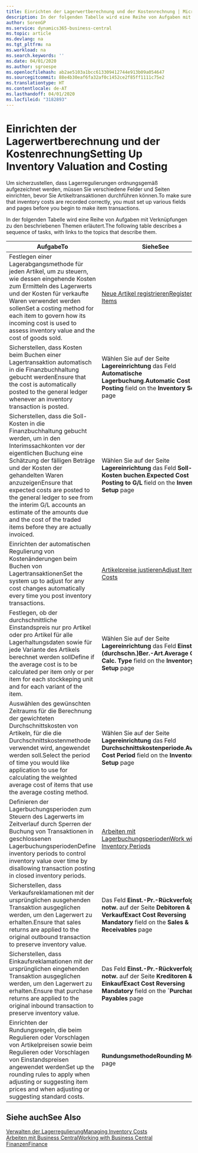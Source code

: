 ```yaml
---
title: Einrichten der Lagerwertberechnung und der Kostenrechnung | Microsoft Docs
description: In der folgenden Tabelle wird eine Reihe von Aufgaben mit Verknüpfungen zu den beschriebenen Themen erläutert.
author: SorenGP
ms.service: dynamics365-business-central
ms.topic: article
ms.devlang: na
ms.tgt_pltfrm: na
ms.workload: na
ms.search.keywords: ''
ms.date: 04/01/2020
ms.author: sgroespe
ms.openlocfilehash: ab2ae5103a1bcc613309412744e913b09a054647
ms.sourcegitcommit: 88e4b30eaf6fa32af0c1452ce2f85ff1111c75e2
ms.translationtype: HT
ms.contentlocale: de-AT
ms.lasthandoff: 04/01/2020
ms.locfileid: "3182893"
---
```

# <a name="setting-up-inventory-valuation-and-costing"></a><span data-ttu-id="3e74b-103">Einrichten der Lagerwertberechnung und der Kostenrechnung</span><span class="sxs-lookup"><span data-stu-id="3e74b-103">Setting Up Inventory Valuation and Costing</span></span>
<span data-ttu-id="3e74b-104">Um sicherzustellen, dass Lagerregulierungen ordnungsgemäß aufgezeichnet werden, müssen Sie verschiedene Felder und Seiten einrichten, bevor Sie Artikeltransaktionen durchführen können.</span><span class="sxs-lookup"><span data-stu-id="3e74b-104">To make sure that inventory costs are recorded correctly, you must set up various fields and pages before you begin to make item transactions.</span></span>

<span data-ttu-id="3e74b-105">In der folgenden Tabelle wird eine Reihe von Aufgaben mit Verknüpfungen zu den beschriebenen Themen erläutert.</span><span class="sxs-lookup"><span data-stu-id="3e74b-105">The following table describes a sequence of tasks, with links to the topics that describe them.</span></span>

|<span data-ttu-id="3e74b-106">**Aufgabe**</span><span class="sxs-lookup"><span data-stu-id="3e74b-106">**To**</span></span>|<span data-ttu-id="3e74b-107">**Siehe**</span><span class="sxs-lookup"><span data-stu-id="3e74b-107">**See**</span></span>|  
|------------|-------------|  
|<span data-ttu-id="3e74b-108">Festlegen einer Lagerabgangsmethode für jeden Artikel, um zu steuern, wie dessen eingehende Kosten zum Ermitteln des Lagerwerts und der Kosten für verkaufte Waren verwendet werden sollen</span><span class="sxs-lookup"><span data-stu-id="3e74b-108">Set a costing method for each item to govern how its incoming cost is used to assess inventory value and the cost of goods sold.</span></span>|[<span data-ttu-id="3e74b-109">Neue Artikel registrieren</span><span class="sxs-lookup"><span data-stu-id="3e74b-109">Register New Items</span></span>](inventory-how-register-new-items.md)|  
|<span data-ttu-id="3e74b-110">Sicherstellen, dass Kosten beim Buchen einer Lagertransaktion automatisch in die Finanzbuchhaltung gebucht werden</span><span class="sxs-lookup"><span data-stu-id="3e74b-110">Ensure that the cost is automatically posted to the general ledger whenever an inventory transaction is posted.</span></span>|<span data-ttu-id="3e74b-111">Wählen Sie auf der Seite **Lagereinrichtung** das Feld **Automatische Lagerbuchung**.</span><span class="sxs-lookup"><span data-stu-id="3e74b-111">**Automatic Cost Posting** field on the **Inventory Setup** page</span></span>|  
|<span data-ttu-id="3e74b-112">Sicherstellen, dass die Soll-Kosten in die Finanzbuchhaltung gebucht werden, um in den Interimssachkonten vor der eigentlichen Buchung eine Schätzung der fälligen Beträge und der Kosten der gehandelten Waren anzuzeigen</span><span class="sxs-lookup"><span data-stu-id="3e74b-112">Ensure that expected costs are posted to the general ledger to see from the interim G/L accounts an estimate of the amounts due and the cost of the traded items before they are actually invoiced.</span></span>|<span data-ttu-id="3e74b-113">Wählen Sie auf der Seite **Lagereinrichtung** das Feld **Soll-Kosten buchen**.</span><span class="sxs-lookup"><span data-stu-id="3e74b-113">**Expected Cost Posting to G/L** field on the **Inventory Setup** page</span></span>|  
|<span data-ttu-id="3e74b-114">Einrichten der automatischen Regulierung von Kostenänderungen beim Buchen von Lagertransaktionen</span><span class="sxs-lookup"><span data-stu-id="3e74b-114">Set the system up to adjust for any cost changes automatically every time you post inventory transactions.</span></span>|[<span data-ttu-id="3e74b-115">Artikelpreise justieren</span><span class="sxs-lookup"><span data-stu-id="3e74b-115">Adjust Item Costs</span></span>](inventory-how-adjust-item-costs.md)|  
|<span data-ttu-id="3e74b-116">Festlegen, ob der durchschnittliche Einstandspreis nur pro Artikel oder pro Artikel für alle Lagerhaltungsdaten sowie für jede Variante des Artikels berechnet werden soll</span><span class="sxs-lookup"><span data-stu-id="3e74b-116">Define if the average cost is to be calculated per item only or per item for each stockkeping unit and for each variant of the item.</span></span>|<span data-ttu-id="3e74b-117">Wählen Sie auf der Seite **Lagereinrichtung** das Feld **Einst.-Pr.(durchschn.)Ber.-Art**.</span><span class="sxs-lookup"><span data-stu-id="3e74b-117">**Average Cost Calc. Type** field on the **Inventory Setup** page</span></span>|  
|<span data-ttu-id="3e74b-118">Auswählen des gewünschten Zeitraums für die Berechnung der gewichteten Durchschnittskosten von Artikeln, für die die Durchschnittskostenmethode verwendet wird, angewendet werden soll.</span><span class="sxs-lookup"><span data-stu-id="3e74b-118">Select the period of time you would like application to use for calculating the weighted average cost of items that use the average costing method.</span></span>|<span data-ttu-id="3e74b-119">Wählen Sie auf der Seite **Lagereinrichtung** das Feld **Durchschnittskostenperiode**.</span><span class="sxs-lookup"><span data-stu-id="3e74b-119">**Average Cost Period** field on the **Inventory Setup** page</span></span>|  
|<span data-ttu-id="3e74b-120">Definieren der Lagerbuchungsperioden zum Steuern des Lagerwerts im Zeitverlauf durch Sperren der Buchung von Transaktionen in geschlossenen Lagerbuchungsperioden</span><span class="sxs-lookup"><span data-stu-id="3e74b-120">Define inventory periods to control inventory value over time by disallowing transaction posting in closed inventory periods.</span></span>|[<span data-ttu-id="3e74b-121">Arbeiten mit Lagerbuchungsperioden</span><span class="sxs-lookup"><span data-stu-id="3e74b-121">Work with Inventory Periods</span></span>](finance-how-to-work-with-inventory-periods.md)|  
|<span data-ttu-id="3e74b-122">Sicherstellen, dass Verkaufsreklamationen mit der ursprünglichen ausgehenden Transaktion ausgeglichen werden, um den Lagerwert zu erhalten.</span><span class="sxs-lookup"><span data-stu-id="3e74b-122">Ensure that sales returns are applied to the original outbound transaction to preserve inventory value.</span></span>|<span data-ttu-id="3e74b-123">Das Feld **Einst.-Pr.-Rückverfolg. notw.** auf der Seite **Debitoren & Verkauf**</span><span class="sxs-lookup"><span data-stu-id="3e74b-123">**Exact Cost Reversing Mandatory** field on the **Sales & Receivables** page</span></span>|  
|<span data-ttu-id="3e74b-124">Sicherstellen, dass Einkaufsreklamationen mit der ursprünglichen eingehenden Transaktion ausgeglichen werden, um den Lagerwert zu erhalten.</span><span class="sxs-lookup"><span data-stu-id="3e74b-124">Ensure that purchase returns are applied to the original inbound transaction to preserve inventory value.</span></span>|<span data-ttu-id="3e74b-125">Das Feld **Einst.-Pr.-Rückverfolg. notw.** auf der Seite **Kreditoren & Einkauf**</span><span class="sxs-lookup"><span data-stu-id="3e74b-125">**Exact Cost Reversing Mandatory** field on the **´Purchases & Payables** page</span></span>|
|<span data-ttu-id="3e74b-126">Einrichten der Rundungsregeln, die beim Regulieren oder Vorschlagen von Artikelpreisen sowie beim Regulieren oder Vorschlagen von Einstandspreisen angewendet werden</span><span class="sxs-lookup"><span data-stu-id="3e74b-126">Set up the rounding rules to apply when adjusting or suggesting item prices and when adjusting or suggesting standard costs.</span></span>|<span data-ttu-id="3e74b-127">**Rundungsmethode**</span><span class="sxs-lookup"><span data-stu-id="3e74b-127">**Rounding Method** page</span></span>|  

## <a name="see-also"></a><span data-ttu-id="3e74b-128">Siehe auch</span><span class="sxs-lookup"><span data-stu-id="3e74b-128">See Also</span></span>  
[<span data-ttu-id="3e74b-129">Verwalten der Lagerregulierung</span><span class="sxs-lookup"><span data-stu-id="3e74b-129">Managing Inventory Costs</span></span>](finance-manage-inventory-costs.md)  
[<span data-ttu-id="3e74b-130">Arbeiten mit  Business Central</span><span class="sxs-lookup"><span data-stu-id="3e74b-130">Working with Business Central</span></span>](ui-work-product.md)  
[<span data-ttu-id="3e74b-131">Finanzen</span><span class="sxs-lookup"><span data-stu-id="3e74b-131">Finance</span></span>](finance.md)  
